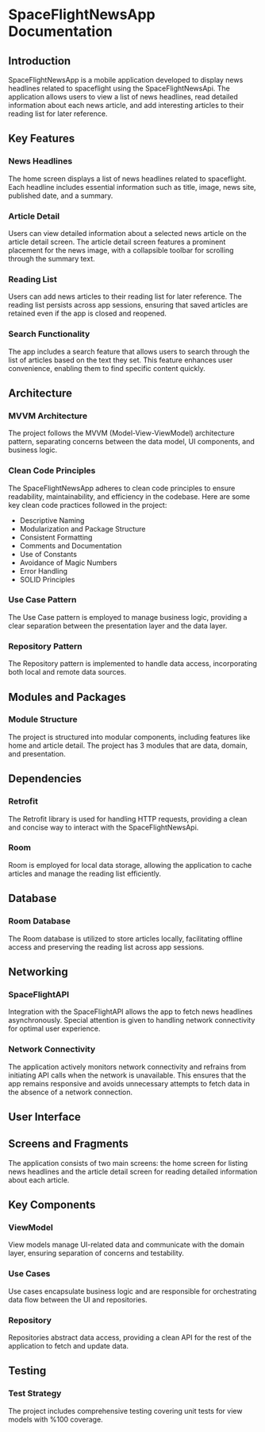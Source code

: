 # SpaceFlightNewsApp Documentation

## Introduction
SpaceFlightNewsApp is a mobile application developed to display news headlines related to spaceflight using the SpaceFlightNewsApi. The application allows users to view a list of news headlines, read detailed information about each news article, and add interesting articles to their reading list for later reference.

## Key Features

### News Headlines
The home screen displays a list of news headlines related to spaceflight.
Each headline includes essential information such as title, image, news site, published date, and a summary.

### Article Detail
Users can view detailed information about a selected news article on the article detail screen.
The article detail screen features a prominent placement for the news image, with a collapsible toolbar for scrolling through the summary text.

### Reading List
Users can add news articles to their reading list for later reference.
The reading list persists across app sessions, ensuring that saved articles are retained even if the app is closed and reopened.

### Search Functionality
The app includes a search feature that allows users to search through the list of articles based on the text they set.
This feature enhances user convenience, enabling them to find specific content quickly.

## Architecture

### MVVM Architecture

The project follows the MVVM (Model-View-ViewModel) architecture pattern, separating concerns between the data model, UI components, and business logic.

### Clean Code Principles

The SpaceFlightNewsApp adheres to clean code principles to ensure readability, maintainability, and efficiency in the codebase. Here are some key clean code practices followed in the project:
- Descriptive Naming
- Modularization and Package Structure
- Consistent Formatting
- Comments and Documentation
- Use of Constants
- Avoidance of Magic Numbers
- Error Handling
- SOLID Principles

### Use Case Pattern

The Use Case pattern is employed to manage business logic, providing a clear separation between the presentation layer and the data layer.

### Repository Pattern

The Repository pattern is implemented to handle data access, incorporating both local and remote data sources.

## Modules and Packages

### Module Structure

The project is structured into modular components, including features like home and article detail. The project has 3 modules that are data, domain, and presentation.

## Dependencies

### Retrofit
The Retrofit library is used for handling HTTP requests, providing a clean and concise way to interact with the SpaceFlightNewsApi.

### Room
Room is employed for local data storage, allowing the application to cache articles and manage the reading list efficiently.

## Database

### Room Database

The Room database is utilized to store articles locally, facilitating offline access and preserving the reading list across app sessions.

## Networking

### SpaceFlightAPI

Integration with the SpaceFlightAPI allows the app to fetch news headlines asynchronously. Special attention is given to handling network connectivity for optimal user experience.

### Network Connectivity

The application actively monitors network connectivity and refrains from initiating API calls when the network is unavailable. This ensures that the app remains responsive and avoids unnecessary attempts to fetch data in the absence of a network connection.

## User Interface

## Screens and Fragments

The application consists of two main screens: the home screen for listing news headlines and the article detail screen for reading detailed information about each article.

## Key Components

### ViewModel

View models manage UI-related data and communicate with the domain layer, ensuring separation of concerns and testability.

### Use Cases

Use cases encapsulate business logic and are responsible for orchestrating data flow between the UI and repositories.

### Repository

Repositories abstract data access, providing a clean API for the rest of the application to fetch and update data.

## Testing

### Test Strategy

The project includes comprehensive testing covering unit tests for view models with %100 coverage.